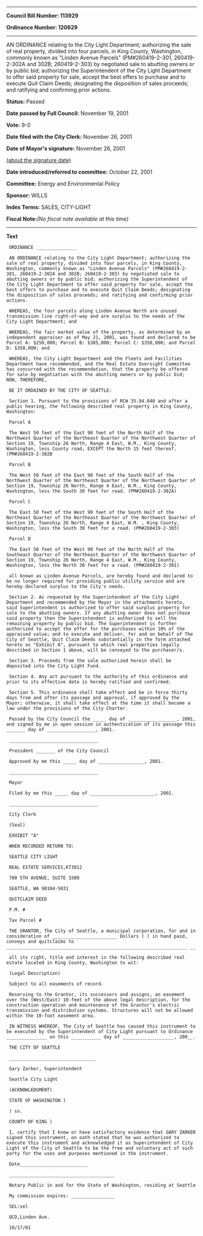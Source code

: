 

********

**Council Bill Number: 113929**
   
**Ordinance Number: 120629**
********

 AN ORDINANCE relating to the City Light Department; authorizing the sale of real property, divided into four parcels, in King County, Washington, commonly known as "Linden Avenue Parcels" (PM#260419-2-301, 260419-2-302A and 302B; 260419-2-303) by negotiated sale to abutting owners or by public bid; authorizing the Superintendent of the City Light Department to offer said property for sale, accept the best offers to purchase and to execute Quit Claim Deeds; designating the disposition of sales proceeds; and ratifying and confirming prior actions.

**Status:** Passed
   
**Date passed by Full Council:** November 19, 2001
   
**Vote:** 9-0
   
**Date filed with the City Clerk:** November 26, 2001
   
**Date of Mayor's signature:** November 26, 2001
   
[(about the signature date)](/~public/approvaldate.htm)
   
   
   
**Date introduced/referred to committee:** October 22, 2001
   
**Committee:** Energy and Environmental Policy
   
**Sponsor:** WILLS
   
   
**Index Terms:** SALES, CITY-LIGHT

**Fiscal Note:**_(No fiscal note available at this time)_

********

**Text**
   
```
 ORDINANCE _______________

 AN ORDINANCE relating to the City Light Department; authorizing the sale of real property, divided into four parcels, in King County, Washington, commonly known as "Linden Avenue Parcels" (PM#260419-2- 301, 260419-2-302A and 302B; 260419-2-303) by negotiated sale to abutting owners or by public bid; authorizing the Superintendent of the City Light Department to offer said property for sale, accept the best offers to purchase and to execute Quit Claim Deeds; designating the disposition of sales proceeds; and ratifying and confirming prior actions.

 WHEREAS, the four parcels along Linden Avenue North are unused transmission line right-of-way and are surplus to the needs of the City Light Department; and

 WHEREAS, the fair market value of the property, as determined by an independent appraiser as of May 21, 2001, was found and declared to be Parcel A: $250,000; Parcel B: $385,000; Parcel C: $350,000; and Parcel D: $350,000; and

 WHEREAS, the City Light Department and the Fleets and Facilities Department have recommended, and the Real Estate Oversight Committee has concurred with the recommendation, that the property be offered for sale by negotiation with the abutting owners or by public bid; NOW, THEREFORE,

 BE IT ORDAINED BY THE CITY OF SEATTLE:

 Section 1. Pursuant to the provisions of RCW 35.94.040 and after a public hearing, the following described real property in King County, Washington:

 Parcel A

 The West 50 feet of the East 90 feet of the North Half of the Northwest Quarter of the Northeast Quarter of the Northwest Quarter of Section 19, Township 26 North, Range 4 East, W.M., King County, Washington, less County road, EXCEPT the North 15 feet thereof. (PM#260419-2-302B

 Parcel B

 The West 50 feet of the East 90 feet of the South Half of the Northwest Quarter of the Northeast Quarter of the Northwest Quarter of Section 19, Township 26 North, Range 4 East, W.M., King County, Washington, less the South 30 feet for road. (PM#260419-2-302A)

 Parcel C

 The East 50 feet of the West 90 feet of the South Half of the Northeast Quarter of the Northeast Quarter of the Northwest Quarter of Section 19, Township 26 North, Range 4 East, W.M. , King County, Washington, less the South 30 feet for a road. (PM#260419-2-303)

 Parcel D

 The East 50 feet of the West 90 feet of the North Half of the Southeast Quarter of the Northeast Quarter of the Northwest Quarter of Section 19, Township 26 North, Range 4 East, W.M., King County, Washington, less the North 30 feet for a road. (PM#260419-2-301)

 all known as Linden Avenue Parcels, are hereby found and declared to be no longer required for providing public utility service and are hereby declared surplus to the City's needs.

 Section 2. As requested by the Superintendent of the City Light Department and recommended by the Mayor in the attachments hereto, said Superintendent is authorized to offer said surplus property for sale to the abutting owners. If any abutting owner does not purchase said property then the Superintendent is authorized to sell the remaining property by public bid. The Superintendent is further authorized to accept the offer for the purchases within 10% of the appraised value; and to execute and deliver, for and on behalf of The City of Seattle, Quit Claim Deeds substantially in the form attached hereto as "Exhibit A", pursuant to which real properties legally described in Section 1 above, will be conveyed to the purchaser/s.

 Section 3. Proceeds from the sale authorized herein shall be deposited into the City Light Fund.

 Section 4. Any act pursuant to the authority of this ordinance and prior to its effective date is hereby ratified and confirmed.

 Section 5. This ordinance shall take effect and be in force thirty days from and after its passage and approval, if approved by the Mayor; otherwise, it shall take effect at the time it shall become a law under the provisions of the City Charter.

 Passed by the City Council the _____ day of __________________, 2001, and signed by me in open session in authentication of its passage this _______ day of __________________, 2001.

 _________________________________

 President _______ of the City Council

 Approved by me this _____ day of _________________, 2001.

 _________________________________

 Mayor

 Filed by me this _____ day of ________________________, 2001.

 _________________________________

 City Clerk

 (Seal)

 EXHIBIT "A"

 WHEN RECORDED RETURN TO:

 SEATTLE CITY LIGHT

 REAL ESTATE SERVICES,KT3012

 700 5TH AVENUE, SUITE 3300

 SEATTLE, WA 98104-5031

 QUITCLAIM DEED

 P.M. #

 Tax Parcel #

 THE GRANTOR, The City of Seattle, a municipal corporation, for and in consideration of ________________________ Dollars ( ) in hand paid, conveys and quitclaims to ___________________________________________________________________ __

 all its right, title and interest in the following described real estate located in King County, Washington to wit:

 (Legal Description)

 Subject to all easements of record.

 Reserving to the Grantor, its successors and assigns, an easement over the (West/East) 10-feet of the above legal description, for the construction operation and maintenance of the Grantor's electric transmission and distribution systems. Structures will not be allowed within the 10-foot easement area.

 IN WITNESS WHEREOF, The City of Seattle has caused this instrument to be executed by the Superintendent of City Light pursuant to Ordinance _______________ on this ___________ day of ___________________, 200__.

 THE CITY OF SEATTLE

 ________________________________

 Gary Zarker, Superintendent

 Seattle City Light

 (ACKNOWLEDGMENT)

 STATE OF WASHINGTON )

 ) ss.

 COUNTY OF KING )

 I, certify that I know or have satisfactory evidence that GARY ZARKER signed this instrument, on oath stated that he was authorized to execute this instrument and acknowledged it as Superintendent of City Light of the City of Seattle to be the free and voluntary act of such party for the uses and purposes mentioned in the instrument.

 Date_________________________

 _______________________________________

 Notary Public in and for the State of Washington, residing at Seattle

 My commission expires: ________________

 SEL:sel

 QCD,Linden Ave.

 10/17/01

```
